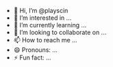 - 👋 Hi, I’m @playscin
- 👀 I’m interested in ...
- 🌱 I’m currently learning ...
- 💞️ I’m looking to collaborate on ...
- 📫 How to reach me ...
- 😄 Pronouns: ...
- ⚡ Fun fact: ...

<!---
playscin/playscin is a ✨ special ✨ repository because its `README.md` (this file) appears on your GitHub profile.
You can click the Preview link to take a look at your changes.
--->
